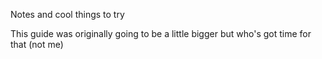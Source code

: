 Notes and cool things to try

This guide was originally going to be a little bigger but who's got time for that (not me)